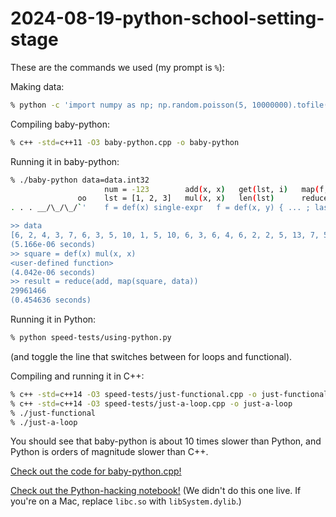 # 2024-08-19-python-school-setting-stage

These are the commands we used (my prompt is `%`):

Making data:

```bash
% python -c 'import numpy as np; np.random.poisson(5, 10000000).tofile("data.int32")'
```

Compiling baby-python:

```bash
% c++ -std=c++11 -O3 baby-python.cpp -o baby-python
```

Running it in baby-python:

```bash
% ./baby-python data=data.int32
                     num = -123        add(x, x)   get(lst, i)   map(f, lst)
               oo    lst = [1, 2, 3]   mul(x, x)   len(lst)      reduce(f, lst)
. . . __/\_/\_/`'    f = def(x) single-expr   f = def(x, y) { ... ; last-expr }

>> data
[6, 2, 4, 3, 7, 6, 3, 5, 10, 1, 5, 10, 6, 3, 6, 4, 6, 2, 2, 5, 13, 7, 5, 3, 9...
(5.166e-06 seconds)
>> square = def(x) mul(x, x)
<user-defined function>
(4.042e-06 seconds)
>> result = reduce(add, map(square, data))
29961466
(0.454636 seconds)
```

Running it in Python:

```bash
% python speed-tests/using-python.py
```

(and toggle the line that switches between for loops and functional).

Compiling and running it in C++:

```bash
% c++ -std=c++14 -O3 speed-tests/just-functional.cpp -o just-functional
% c++ -std=c++14 -O3 speed-tests/just-a-loop.cpp -o just-a-loop
% ./just-functional
% ./just-a-loop    
```

You should see that baby-python is about 10 times slower than Python, and Python is orders of magnitude slower than C++.

[Check out the code for baby-python.cpp!](https://github.com/jpivarski-talks/2024-08-19-python-school-setting-stage/blob/main/baby-python.cpp)

[Check out the Python-hacking notebook!](https://github.com/jpivarski-talks/2024-08-19-python-school-setting-stage/blob/main/snake-eats-its-tail.ipynb) (We didn't do this one live. If you're on a Mac, replace `libc.so` with `libSystem.dylib`.)
